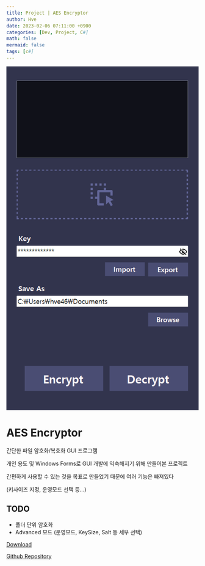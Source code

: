 ```yaml
---
title: Project | AES Encryptor
author: Hve
date: 2023-02-06 07:11:00 +0900
categories: [Dev, Project, C#]
math: false
mermaid: false
tags: [c#]
---
```


![encryptor](/assets/img/aes-encryptor/aes-enc0.png)

# AES Encryptor

간단한 파일 암호화/복호화 GUI 프로그램

개인 용도 및 Windows Forms로 GUI 개발에 익숙해지기 위해 만들어본 프로젝트



간편하게 사용할 수 있는 것을 목표로 만들었기 때문에 여러 기능은 빠져있다

(키사이즈 지정, 운영모드 선택 등...)

## TODO

- 폴더 단위 암호화
- Advanced 모드 (운영모드, KeySize, Salt 등 세부 선택)


[Download][release-link]

[Github Repository][git-repository-link]


[release-link]: https://github.com/hve4638/aes-encryptor/releases

[git-repository-link]: https://github.com/hve4638/aes-encryptor


